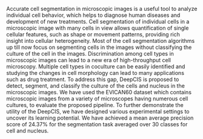 Accurate cell segmentation in microscopic images is a useful tool to analyze individual cell behavior, which helps to diagnose human diseases and development of new treatments. Cell segmentation of individual cells in a microscopic image with many cells in view allows quantification of single cellular features, such as shape or movement patterns, providing rich insight into cellular heterogeneity. Most of the cell segmentation algorithms up till now focus on segmenting cells in the images without classifying the culture of the cell in the images. Discrimination among cell types in microscopic images can lead to a new era of high-throughput cell microscopy. Multiple cell types in coculture can be easily identified and studying the changes in cell morphology can lead to many applications such as drug treatment. To address this gap, DeepCIS is proposed to detect, segment, and classify the culture of the cells and nucleus in the microscopic images. We have used the EVICAN60 dataset which contains microscopic images from a variety of microscopes having numerous cell cultures, to evaluate the proposed pipeline. To further demonstrate the utility of the DeepCIS, we have designed various experimental settings to uncover its learning potential. We have achieved a mean average precision score of 24.37% for the segmentation task averaged over 30 classes for cell and nucleus.

